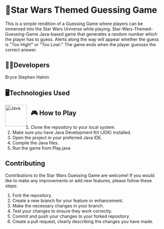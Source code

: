 # 🧠Star Wars Themed Guessing Game
This is a simple rendition of a Guessing Game where players can be immersed into the Star Wars Universe while playing. Star-Wars-Themed-Guessing-Game Java-based game that generates a random number which the player has to guess. Alerts along the way will appear whether the guess is "Too High!" or "Too Low!." The game ends when the player guesses the correct answer.

## 👨‍💻Developers
Bryce Stephen Halnin

## 🖥️Technologies Used
<img align="left" alt="Java" width="70px" style="padding-right:10px;" src="https://cdn.jsdelivr.net/gh/devicons/devicon/icons/java/java-original.svg"/>

## 🎮 How to Play
1. Clone the repository to your local system.
2. Make sure you have Java Development Kit (JDK) installed.
3. Open the project in your preferred Java IDE.
4. Compile the Java files.
5. Run the game from Play.java

## Contributing
Contributions to the Star Wars Guessing Game are welcome! If you would like to make any improvements or add new features, please follow these steps:
1. Fork the repository.
2. Create a new branch for your feature or enhancement.
3. Make the necessary changes in your branch.
4. Test your changes to ensure they work correctly.
5. Commit and push your changes to your forked repository.
6. Create a pull request, clearly describing the changes you have made.
